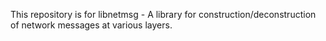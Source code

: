 This repository is for libnetmsg - A library for construction/deconstruction of network messages at various layers.
